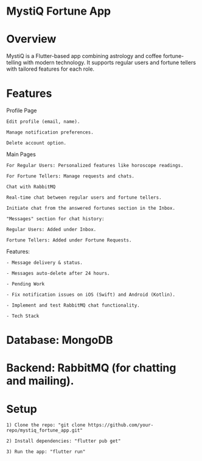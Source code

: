 # MystiQ Fortune App
# Overview
MystiQ is a Flutter-based app combining astrology and coffee fortune-telling with modern technology. It supports regular users and fortune tellers with tailored features for each role.

# Features
Profile Page

    Edit profile (email, name).
    
    Manage notification preferences.
    
    Delete account option.
    
Main Pages

    For Regular Users: Personalized features like horoscope readings.
    
    For Fortune Tellers: Manage requests and chats.
    
    Chat with RabbitMQ
    
    Real-time chat between regular users and fortune tellers.
    
    Initiate chat from the answered fortunes section in the Inbox.
    
    "Messages" section for chat history:
    
    Regular Users: Added under Inbox.
    
    Fortune Tellers: Added under Fortune Requests.
Features:

    - Message delivery & status.
    
    - Messages auto-delete after 24 hours.
    
    - Pending Work
    
    - Fix notification issues on iOS (Swift) and Android (Kotlin).
    
    - Implement and test RabbitMQ chat functionality.
    
    - Tech Stack
    
# Database: MongoDB
# Backend: RabbitMQ (for chatting and mailing).


# Setup

    1) Clone the repo: "git clone https://github.com/your-repo/mystiq_fortune_app.git"
       
    2) Install dependencies: "flutter pub get"
    
    3) Run the app: "flutter run"
